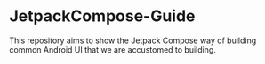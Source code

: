 # JetpackCompose-Guide
 This repository aims to show the Jetpack Compose way of building common Android UI that we are accustomed to building.
